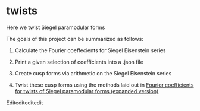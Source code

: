 # twists
Here we twist Siegel paramodular forms

The goals of this project can be summarized as follows:

1. Calculate the Fourier coeffecients for Siegel Eisenstein series

2. Print a given selection of coefficients into a .json file

3. Create cusp forms via arithmetic on the Siegel Eisenstein series

4. Twist these cusp forms using the methods laid out in [Fourier coefficients for twists of Siegel paramodular forms (expanded version)](https://arxiv.org/abs/1505.05463) 

Editediteditedit
